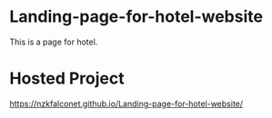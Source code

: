 # Landing-page-for-hotel-website
This is a page for hotel.
# Hosted Project
https://nzkfalconet.github.io/Landing-page-for-hotel-website/
